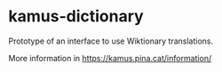 # kamus-dictionary
Prototype of an interface to use Wiktionary translations.

More information in https://kamus.pina.cat/information/
